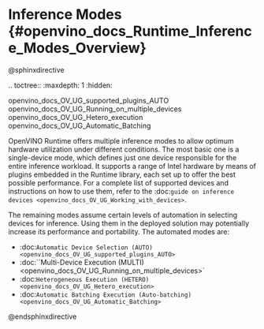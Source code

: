# Inference Modes {#openvino_docs_Runtime_Inference_Modes_Overview}

@sphinxdirective

.. toctree::
   :maxdepth: 1
   :hidden:

   openvino_docs_OV_UG_supported_plugins_AUTO
   openvino_docs_OV_UG_Running_on_multiple_devices
   openvino_docs_OV_UG_Hetero_execution
   openvino_docs_OV_UG_Automatic_Batching


OpenVINO Runtime offers multiple inference modes to allow optimum hardware utilization under different conditions. The most basic one is a single-device mode, which defines just one device responsible for the entire inference workload. It supports a range of Intel hardware by means of plugins embedded in the Runtime library, each set up to offer the best possible performance. For a complete list of supported devices and instructions on how to use them, refer to the :doc:`guide on inference devices <openvino_docs_OV_UG_Working_with_devices>`.

The remaining modes assume certain levels of automation in selecting devices for inference. Using them in the deployed solution may potentially increase its performance and portability. The automated modes are:

* :doc:`Automatic Device Selection (AUTO) <openvino_docs_OV_UG_supported_plugins_AUTO>`
* :doc:``Multi-Device Execution (MULTI) <openvino_docs_OV_UG_Running_on_multiple_devices>`
* :doc:`Heterogeneous Execution (HETERO) <openvino_docs_OV_UG_Hetero_execution>`
* :doc:`Automatic Batching Execution (Auto-batching) <openvino_docs_OV_UG_Automatic_Batching>`

@endsphinxdirective

